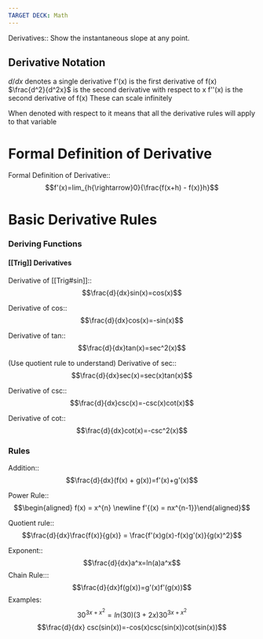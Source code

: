 ```yaml
---
TARGET DECK: Math
---
```

Derivatives:: Show the instantaneous slope at any point.
<!--ID: 1692597427799-->

<!--SR:!2023-08-20,4,270-->

## Derivative Notation
$d/dx$ denotes a single derivative
f'(x) is the first derivative of f(x)
$\frac{d^2}{d^2x}$ is the second derivative with respect to x
f''(x) is the second derivative of f(x)
These can scale infinitely

When denoted with respect to it means that all the derivative rules will apply to that variable
# Formal Definition of Derivative
Formal Definition of Derivative:: $$f'(x)=lim_{h{\rightarrow}0}{\frac{f(x+h) - f(x)}h}$$
<!--ID: 1692597427808-->

# Basic Derivative Rules
### Deriving Functions
#### [[Trig]] Derivatives
Derivative of [[Trig#sin]]:: $$\frac{d}{dx}sin(x)=cos(x)$$
<!--ID: 1692597427817-->

<!--SR:!2023-08-20,4,270-->
Derivative of cos:: $$\frac{d}{dx}cos(x)=-sin(x)$$
<!--ID: 1692597427826-->

Derivative of tan::$$\frac{d}{dx}tan(x)=sec^2(x)$$
<!--ID: 1692597427834-->

<!--SR:!2023-08-17,1,230-->
(Use quotient rule to understand)
Derivative of sec:: $$\frac{d}{dx}sec(x)=sec(x)tan(x)$$
<!--ID: 1692597427842-->

<!--SR:!2023-08-17,1,230-->
Derivative of csc:: $$\frac{d}{dx}csc(x)=-csc(x)cot(x)$$
<!--ID: 1692597427850-->

Derivative of cot::$$\frac{d}{dx}cot(x)=-csc^2(x)$$
<!--ID: 1692597427854-->

### Rules
Addition::$$\frac{d}{dx}(f(x) + g(x))=f'(x)+g'(x)$$
<!--ID: 1692597427858-->

<!--SR:!2023-08-20,4,270-->
Power Rule:: $$\begin{aligned} f(x) = x^{n} \newline f'{(x) = nx^{n-1}}\end{aligned}$$
<!--ID: 1692597427863-->

Quotient rule:: $$\frac{d}{dx}\frac{f(x)}{g(x)} = \frac{f'(x)g(x)-f(x)g'(x)}{g(x)^2}$$
<!--ID: 1692597427867-->

<!--SR:!2023-08-19,3,250-->

Exponent::$$\frac{d}{dx}a^x=ln(a)a^x$$
Chain Rule::: $$\frac{d}{dx}f(g(x))=g'(x)f'(g(x))$$
Examples:
$$30^{3x+x^2}=ln(30)(3+2x)30^{3x+x^2}$$
$$\frac{d}{dx} csc(sin(x))=-cos(x)csc(sin(x))cot(sin(x))$$

